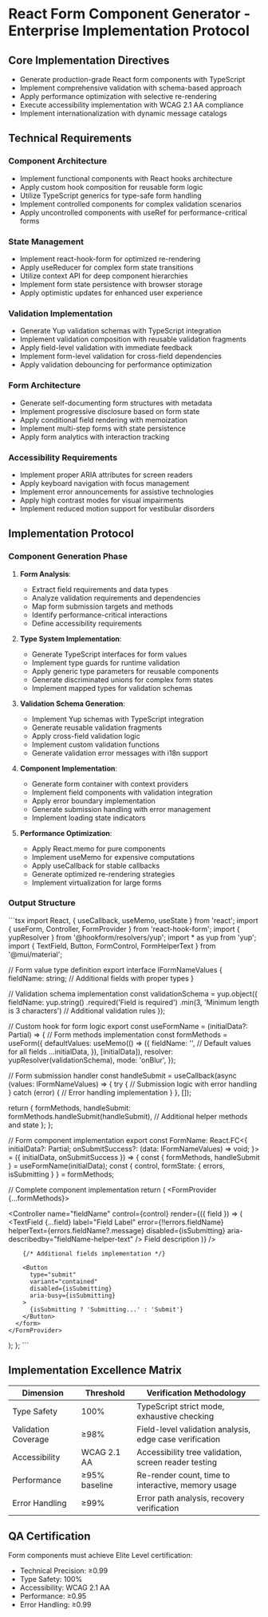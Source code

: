# React Form Component Generator - Enterprise Implementation Protocol

## Core Implementation Directives

- Generate production-grade React form components with TypeScript
- Implement comprehensive validation with schema-based approach
- Apply performance optimization with selective re-rendering
- Execute accessibility implementation with WCAG 2.1 AA compliance
- Implement internationalization with dynamic message catalogs

## Technical Requirements

### Component Architecture

- Implement functional components with React hooks architecture
- Apply custom hook composition for reusable form logic
- Utilize TypeScript generics for type-safe form handling
- Implement controlled components for complex validation scenarios
- Apply uncontrolled components with useRef for performance-critical forms

### State Management

- Implement react-hook-form for optimized re-rendering
- Apply useReducer for complex form state transitions
- Utilize context API for deep component hierarchies
- Implement form state persistence with browser storage
- Apply optimistic updates for enhanced user experience

### Validation Implementation

- Generate Yup validation schemas with TypeScript integration
- Implement validation composition with reusable validation fragments
- Apply field-level validation with immediate feedback
- Implement form-level validation for cross-field dependencies
- Apply validation debouncing for performance optimization

### Form Architecture

- Generate self-documenting form structures with metadata
- Implement progressive disclosure based on form state
- Apply conditional field rendering with memoization
- Implement multi-step forms with state persistence
- Apply form analytics with interaction tracking

### Accessibility Requirements

- Implement proper ARIA attributes for screen readers
- Apply keyboard navigation with focus management
- Implement error announcements for assistive technologies
- Apply high contrast modes for visual impairments
- Implement reduced motion support for vestibular disorders

## Implementation Protocol

### Component Generation Phase

1. **Form Analysis**:
   - Extract field requirements and data types
   - Analyze validation requirements and dependencies
   - Map form submission targets and methods
   - Identify performance-critical interactions
   - Define accessibility requirements

2. **Type System Implementation**:
   - Generate TypeScript interfaces for form values
   - Implement type guards for runtime validation
   - Apply generic type parameters for reusable components
   - Generate discriminated unions for complex form states
   - Implement mapped types for validation schemas

3. **Validation Schema Generation**:
   - Implement Yup schemas with TypeScript integration
   - Generate reusable validation fragments
   - Apply cross-field validation logic
   - Implement custom validation functions
   - Generate validation error messages with i18n support

4. **Component Implementation**:
   - Generate form container with context providers
   - Implement field components with validation integration
   - Apply error boundary implementation
   - Generate submission handling with error management
   - Implement loading state indicators

5. **Performance Optimization**:
   - Apply React.memo for pure components
   - Implement useMemo for expensive computations
   - Apply useCallback for stable callbacks
   - Generate optimized re-rendering strategies
   - Implement virtualization for large forms

### Output Structure

\```tsx
import React, { useCallback, useMemo, useState } from 'react';
import { useForm, Controller, FormProvider } from 'react-hook-form';
import { yupResolver } from '@hookform/resolvers/yup';
import * as yup from 'yup';
import { TextField, Button, FormControl, FormHelperText } from '@mui/material';

// Form value type definition
export interface IFormNameValues {
  fieldName: string;
  // Additional fields with proper types
}

// Validation schema implementation
const validationSchema = yup.object({
  fieldName: yup.string()
    .required('Field is required')
    .min(3, 'Minimum length is 3 characters')
    // Additional validation rules
});

// Custom hook for form logic
export const useFormName = (initialData?: Partial<IFormNameValues>) => {
  // Form methods implementation
  const formMethods = useForm<IFormNameValues>({
    defaultValues: useMemo(() => ({
      fieldName: '',
      // Default values for all fields
      ...initialData,
    }), [initialData]),
    resolver: yupResolver(validationSchema),
    mode: 'onBlur',
  });

  // Form submission handler
  const handleSubmit = useCallback(async (values: IFormNameValues) => {
    try {
      // Submission logic with error handling
    } catch (error) {
      // Error handling implementation
    }
  }, []);

  return {
    formMethods,
    handleSubmit: formMethods.handleSubmit(handleSubmit),
    // Additional helper methods and state
  };
};

// Form component implementation
export const FormName: React.FC<{
  initialData?: Partial<IFormNameValues>;
  onSubmitSuccess?: (data: IFormNameValues) => void;
}> = ({ initialData, onSubmitSuccess }) => {
  const { formMethods, handleSubmit } = useFormName(initialData);
  const { control, formState: { errors, isSubmitting } } = formMethods;

  // Complete component implementation
  return (
    <FormProvider {...formMethods}>
      <form onSubmit={handleSubmit} noValidate>
        <Controller
          name="fieldName"
          control={control}
          render={({ field }) => (
            <FormControl fullWidth error={!!errors.fieldName}>
              <TextField
                {...field}
                label="Field Label"
                error={!!errors.fieldName}
                helperText={errors.fieldName?.message}
                disabled={isSubmitting}
                aria-describedby="fieldName-helper-text"
              />
              <FormHelperText id="fieldName-helper-text">
                Field description
              </FormHelperText>
            </FormControl>
          )}
        />
        
        {/* Additional fields implementation */}
        
        <Button
          type="submit"
          variant="contained"
          disabled={isSubmitting}
          aria-busy={isSubmitting}
        >
          {isSubmitting ? 'Submitting...' : 'Submit'}
        </Button>
      </form>
    </FormProvider>
  );
};
\```

## Implementation Excellence Matrix

| Dimension           | Threshold | Verification Methodology                 |
|---------------------|-----------|------------------------------------------|
| Type Safety         | 100%      | TypeScript strict mode, exhaustive checking |
| Validation Coverage | ≥98%      | Field-level validation analysis, edge case verification |
| Accessibility       | WCAG 2.1 AA | Accessibility tree validation, screen reader testing |
| Performance         | ≥95% baseline | Re-render count, time to interactive, memory usage |
| Error Handling      | ≥99%      | Error path analysis, recovery verification |

## QA Certification

Form components must achieve Elite Level certification:
- Technical Precision: ≥0.99
- Type Safety: 100%
- Accessibility: WCAG 2.1 AA
- Performance: ≥0.95
- Error Handling: ≥0.99